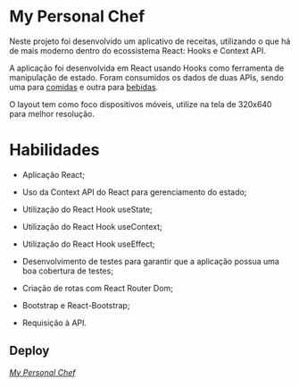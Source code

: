 # My Personal Chef

Neste projeto foi desenvolvido um aplicativo de receitas, utilizando o que há de mais moderno dentro do ecossistema React: Hooks e Context API.

A aplicação foi desenvolvida em React usando Hooks como ferramenta de manipulação de estado. Foram consumidos os dados de duas APIs, sendo uma para [comidas](https://www.themealdb.com/) e outra para [bebidas](https://www.thecocktaildb.com/).

O layout tem como foco dispositivos móveis, utilize na tela de 320x640 para melhor resolução.


# Habilidades

- Aplicação React;

- Uso da Context API do React para gerenciamento do estado;

- Utilização do React Hook useState;

- Utilização do React Hook useContext;

- Utilização do React Hook useEffect;

- Desenvolvimento de testes para garantir que a aplicação possua uma boa cobertura de testes;

- Criação de rotas com React Router Dom;

- Bootstrap e React-Bootstrap;

- Requisição à API.


## Deploy

_[My Personal Chef](https://my-personal-chef-geovanaaugusta.vercel.app//)_
